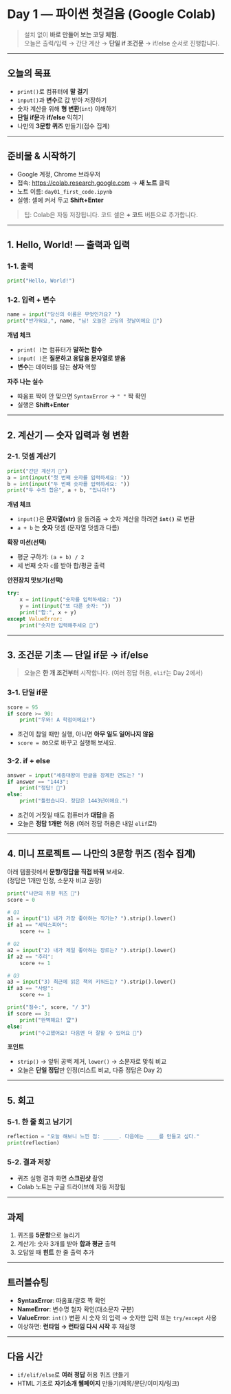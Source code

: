 # Day 1 — 파이썬 첫걸음 (Google Colab)

> 설치 없이 **바로 만들어 보는 코딩 체험**.  
> 오늘은 출력/입력 → 간단 계산 → **단일 if 조건문** → if/else 순서로 진행합니다.

---

## 오늘의 목표

- `print()`로 컴퓨터에 **말 걸기**
- `input()`과 **변수**로 값 받아 저장하기
- 숫자 계산을 위해 **형 변환**(`int`) 이해하기
- **단일 if문**과 **if/else** 익히기
- 나만의 **3문항 퀴즈** 만들기(점수 집계)

---

## 준비물 & 시작하기

- Google 계정, Chrome 브라우저
- 접속: <https://colab.research.google.com> → **새 노트** 클릭
- 노트 이름: `day01_first_code.ipynb`
- 실행: 셀에 커서 두고 **Shift+Enter**

> 팁: Colab은 자동 저장됩니다. 코드 셀은 **+ 코드** 버튼으로 추가합니다.

---

## 1. Hello, World! — 출력과 입력

### 1-1. 출력

```python
print("Hello, World!")
```

### 1-2. 입력 + 변수

```python
name = input("당신의 이름은 무엇인가요? ")
print("반가워요,", name, "님! 오늘은 코딩의 첫날이에요 🎉")
```

**개념 체크**

- `print( )`는 컴퓨터가 **말하는 함수**
- `input( )`은 **질문하고 응답을 문자열로 받음**
- **변수**는 데이터를 담는 **상자** 역할

**자주 나는 실수**

- 따옴표 짝이 안 맞으면 `SyntaxError` → `" "` 짝 확인
- 실행은 **Shift+Enter**

---

## 2. 계산기 — 숫자 입력과 형 변환

### 2-1. 덧셈 계산기

```python
print("간단 계산기 🧮")
a = int(input("첫 번째 숫자를 입력하세요: "))
b = int(input("두 번째 숫자를 입력하세요: "))
print("두 수의 합은", a + b, "입니다!")
```

**개념 체크**

- `input()`은 **문자열(str)** 을 돌려줌 → 숫자 계산을 하려면 **`int()`** 로 변환
- `a + b` 는 **숫자** 덧셈 (문자열 덧셈과 다름)

**확장 미션(선택)**

- 평균 구하기: `(a + b) / 2`
- 세 번째 숫자 `c`를 받아 합/평균 출력

**안전장치 맛보기(선택)**

```python
try:
    x = int(input("숫자를 입력하세요: "))
    y = int(input("또 다른 숫자: "))
    print("합:", x + y)
except ValueError:
    print("숫자만 입력해주세요 🙂")
```

---

## 3. 조건문 기초 — **단일 if문 → if/else**

> 오늘은 **한 개 조건부터** 시작합니다. (여러 정답 허용, `elif`는 Day 2에서)

### 3-1. 단일 if문

```python
score = 95
if score >= 90:
    print("우와! A 학점이에요!")
```

- 조건이 참일 때만 실행, 아니면 **아무 일도 일어나지 않음**
- `score = 80`으로 바꾸고 실행해 보세요.

### 3-2. if + else

```python
answer = input("세종대왕이 한글을 창제한 연도는? ")
if answer == "1443":
    print("정답! 👑")
else:
    print("틀렸습니다. 정답은 1443년이에요.")
```

- 조건이 거짓일 때도 컴퓨터가 **대답**을 줌
- 오늘은 **정답 1개만** 허용 (여러 정답 허용은 내일 `elif`로!)

---

## 4. 미니 프로젝트 — 나만의 3문항 퀴즈 (점수 집계)

아래 템플릿에서 **문항/정답을 직접 바꿔** 보세요.  
(정답은 1개만 인정, 소문자 비교 권장)

```python
print("나만의 취향 퀴즈 🎯")
score = 0

# Q1
a1 = input("1) 내가 가장 좋아하는 작가는? ").strip().lower()
if a1 == "셰익스피어":
    score += 1

# Q2
a2 = input("2) 내가 제일 좋아하는 장르는? ").strip().lower()
if a2 == "추리":
    score += 1

# Q3
a3 = input("3) 최근에 읽은 책의 키워드는? ").strip().lower()
if a3 == "사랑":
    score += 1

print("점수:", score, "/ 3")
if score == 3:
    print("완벽해요! 🏆")
else:
    print("수고했어요! 다음엔 더 잘할 수 있어요 💪")
```

**포인트**

- `strip()` → 앞뒤 공백 제거, `lower()` → 소문자로 맞춰 비교
- 오늘은 **단일 정답**만 인정(리스트 비교, 다중 정답은 Day 2)

---

## 5. 회고

### 5-1. 한 줄 회고 남기기

```python
reflection = "오늘 해보니 느낀 점: _____. 다음에는 ____를 만들고 싶다."
print(reflection)
```

### 5-2. 결과 저장

- 퀴즈 실행 결과 화면 **스크린샷** 촬영
- Colab 노트는 구글 드라이브에 자동 저장됨

---

## 과제

1. 퀴즈를 **5문항**으로 늘리기
2. 계산기: 숫자 3개를 받아 **합과 평균** 출력
3. 오답일 때 **힌트** 한 줄 출력 추가

---

## 트러블슈팅

- **SyntaxError**: 따옴표/괄호 짝 확인
- **NameError**: 변수명 철자 확인(대소문자 구분)
- **ValueError**: `int()` 변환 시 숫자 외 입력 → 숫자만 입력 또는 `try/except` 사용
- 이상하면: **런타임 → 런타임 다시 시작** 후 재실행

---

## 다음 시간

- `if/elif/else`로 **여러 정답** 허용 퀴즈 만들기
- HTML 기초로 **자기소개 웹페이지** 만들기(제목/문단/이미지/링크)
